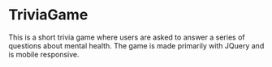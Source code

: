 # TriviaGame

This is a short trivia game where users are asked to answer a series of questions about mental health. The game is made primarily with JQuery and is mobile responsive. 
